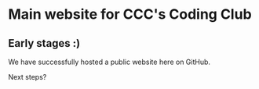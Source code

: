 # Main website for CCC's Coding Club

## Early stages :)

We have successfully hosted a public website here on GitHub.

Next steps?



